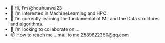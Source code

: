 - 👋 Hi, I’m @houhuawei23
- 👀 I’m interested in MachineLearning and HPC.
- 🌱 I’m currently learning the fundamental of ML and the Data structures and algorithms.
- 💞️ I’m looking to collaborate on ...
- 📫 How to reach me ...mail to me 2589622350@qq.com

<!---
houhuawei23/houhuawei23 is a ✨ special ✨ repository because its `README.md` (this file) appears on your GitHub profile.
You can click the Preview link to take a look at your changes.
--->
